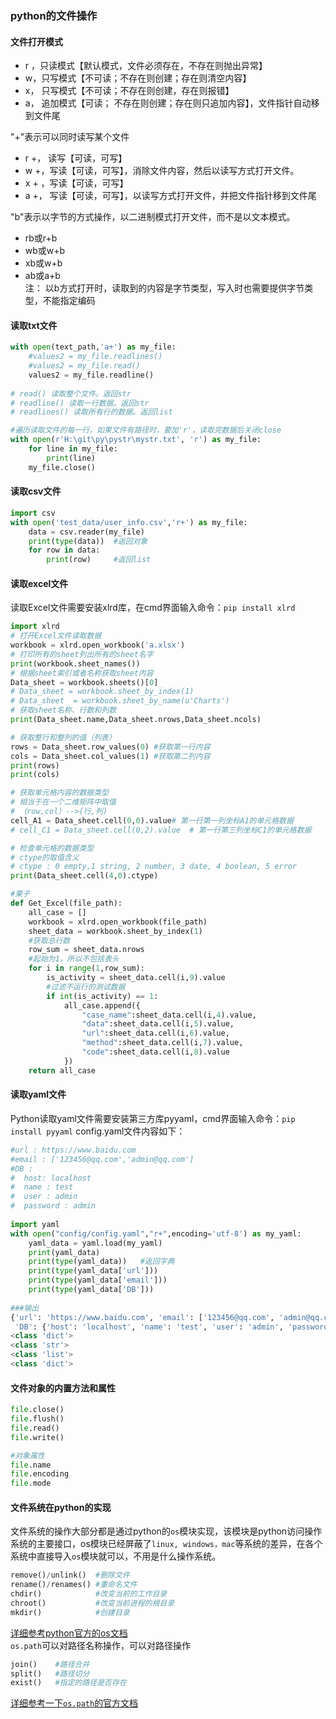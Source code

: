 ### python的文件操作
#### 文件打开模式
- r ，只读模式【默认模式，文件必须存在，不存在则抛出异常】
- w，只写模式【不可读；不存在则创建；存在则清空内容】
- x， 只写模式【不可读；不存在则创建，存在则报错】
- a， 追加模式【可读； 不存在则创建；存在则只追加内容】，文件指针自动移到文件尾   

"+"表示可以同时读写某个文件    
- r +， 读写【可读，可写】
- w +，写读【可读，可写】，消除文件内容，然后以读写方式打开文件。
- x + ，写读【可读，可写】
- a +， 写读【可读，可写】，以读写方式打开文件，并把文件指针移到文件尾    

"b"表示以字节的方式操作，以二进制模式打开文件，而不是以文本模式。
- rb或r+b
- wb或w+b
- xb或w+b
- ab或a+b    
注： 以b方式打开时，读取到的内容是字节类型，写入时也需要提供字节类型，不能指定编码

#### 读取txt文件
```python
with open(text_path,'a+') as my_file:
    #values2 = my_file.readlines()
    #values2 = my_file.read()
    values2 = my_file.readline()
    
# read() 读取整个文件。返回str
# readline() 读取一行数据。返回str
# readlines() 读取所有行的数据。返回list

#遍历读取文件的每一行，如果文件有路径时，要加'r'，读取完数据后关闭close
with open(r'H:\git\py\pystr\mystr.txt', 'r') as my_file:
    for line in my_file:
        print(line)
    my_file.close()    
```

#### 读取csv文件
```python
import csv 
with open('test_data/user_info.csv','r+') as my_file:
    data = csv.reader(my_file)
    print(type(data))  #返回对象
    for row in data:
        print(row)     #返回list
```

#### 读取excel文件
读取Excel文件需要安装xlrd库，在cmd界面输入命令：`pip install xlrd`
```python
import xlrd
# 打开Excel文件读取数据
workbook = xlrd.open_workbook('a.xlsx')
# 打印所有的sheet列出所有的sheet名字
print(workbook.sheet_names())
# 根据sheet索引或者名称获取sheet内容
Data_sheet = workbook.sheets()[0]
# Data_sheet = workbook.sheet_by_index(1)
# Data_sheet  = workbook.sheet_by_name(u'Charts')
# 获取sheet名称、行数和列数
print(Data_sheet.name,Data_sheet.nrows,Data_sheet.ncols)

# 获取整行和整列的值（列表）
rows = Data_sheet.row_values(0) #获取第一行内容
cols = Data_sheet.col_values(1) #获取第二列内容
print(rows)
print(cols)

# 获取单元格内容的数据类型
# 相当于在一个二维矩阵中取值
# （row,col）-->(行,列)
cell_A1 = Data_sheet.cell(0,0).value# 第一行第一列坐标A1的单元格数据
# cell_C1 = Data_sheet.cell(0,2).value  # 第一行第三列坐标C1的单元格数据

# 检查单元格的数据类型
# ctype的取值含义
# ctype : 0 empty,1 string, 2 number, 3 date, 4 boolean, 5 error
print(Data_sheet.cell(4,0).ctype)

#栗子
def Get_Excel(file_path):
    all_case = []
    workbook = xlrd.open_workbook(file_path)
    sheet_data = workbook.sheet_by_index(1)
    #获取总行数
    row_sum = sheet_data.nrows
    #起始为1，所以不包括表头
    for i in range(1,row_sum):
        is_activity = sheet_data.cell(i,9).value
        #过滤不运行的测试数据
        if int(is_activity) == 1:
            all_case.append({
                "case_name":sheet_data.cell(i,4).value,
                "data":sheet_data.cell(i,5).value,
                "url":sheet_data.cell(i,6).value,
                "method":sheet_data.cell(i,7).value,
                "code":sheet_data.cell(i,8).value
            })
    return all_case
```

#### 读取yaml文件
Python读取yaml文件需要安装第三方库pyyaml，cmd界面输入命令：`pip install pyyaml`
config.yaml文件内容如下：
```python
#url : https://www.baidu.com
#email : ['123456@qq.com','admin@qq.com']
#DB :
#  host: localhost
#  name : test
#  user : admin
#  password : admin
  
import yaml
with open("config/config.yaml","r+",encoding='utf-8') as my_yaml:
    yaml_data = yaml.load(my_yaml)
    print(yaml_data)
    print(type(yaml_data))   #返回字典
    print(type(yaml_data['url']))
    print(type(yaml_data['email']))
    print(type(yaml_data['DB']))
    
###输出
{'url': 'https://www.baidu.com', 'email': ['123456@qq.com', 'admin@qq.com'],
 'DB': {'host': 'localhost', 'name': 'test', 'user': 'admin', 'password': 'admin'}}
<class 'dict'>
<class 'str'>
<class 'list'>
<class 'dict'>
```

#### 文件对象的内置方法和属性
```python
file.close()
file.flush()
file.read()
file.write()

#对象属性
file.name
file.encoding
file.mode
```

#### 文件系统在python的实现
文件系统的操作大部分都是通过python的`os`模块实现，该模块是python访问操作系统的主要接口，os模块已经屏蔽了`linux, windows，mac`等系统的差异，在各个系统中直接导入`os`模块就可以，不用是什么操作系统。
```python
remove()/unlink()  #删除文件
rename()/renames() #重命名文件
chdir()            #改变当前的工作目录
chroot()           #改变当前进程的根目录
mkdir()            #创建目录
```
[详细参考python官方的os文档](https://docs.python.org/3/library/os.html?highlight=os#module-os)   
`os.path`可以对路径名称操作，可以对路径操作
```python
join()    #路径合并
split()   #路径切分
exist()   #指定的路径是否存在
```
[详细参考一下`os.path`的官方文档](https://docs.python.org/zh-cn/3/library/os.path.html)